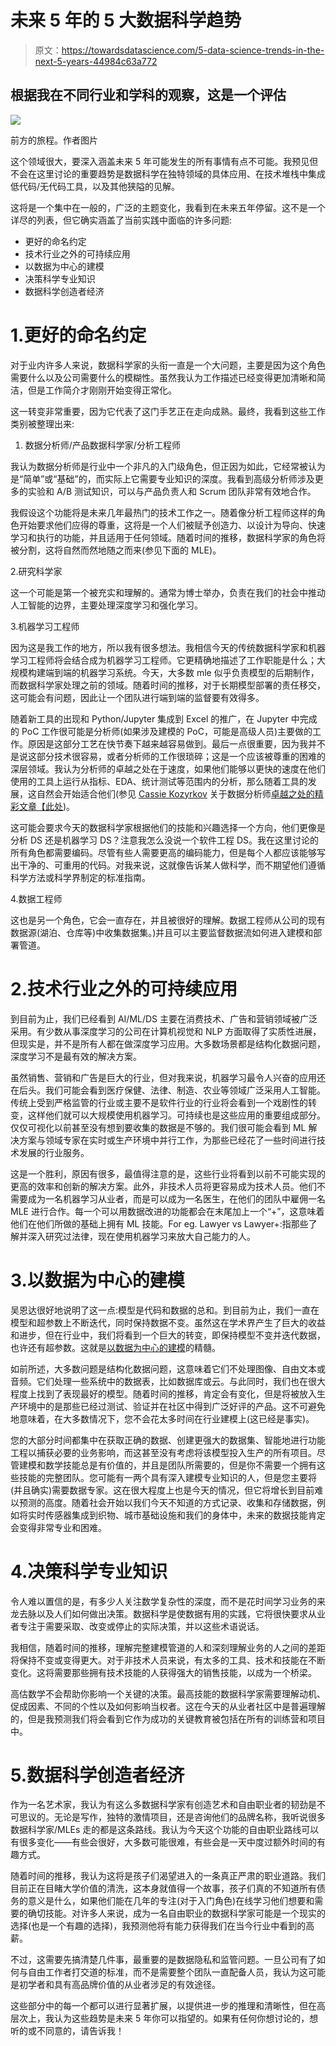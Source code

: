 # 未来 5 年的 5 大数据科学趋势

> 原文：<https://towardsdatascience.com/5-data-science-trends-in-the-next-5-years-44984c63a772>

## 根据我在不同行业和学科的观察，这是一个评估

![](img/109ff2c77de0fb36e4ae70e4de81ed4b.png)

前方的旅程。作者图片

这个领域很大，要深入涵盖未来 5 年可能发生的所有事情有点不可能。我预见但不会在这里讨论的重要趋势是数据科学在独特领域的具体应用、在技术堆栈中集成低代码/无代码工具，以及其他狭隘的见解。

这将是一个集中在一般的，广泛的主题变化，我看到在未来五年停留。这不是一个详尽的列表，但它确实涵盖了当前实践中面临的许多问题:

*   更好的命名约定
*   技术行业之外的可持续应用
*   以数据为中心的建模
*   决策科学专业知识
*   数据科学创造者经济

# 1.更好的命名约定

对于业内许多人来说，数据科学家的头衔一直是一个大问题，主要是因为这个角色需要什么以及公司需要什么的模糊性。虽然我认为工作描述已经变得更加清晰和简洁，但是工作简介才刚刚开始变得正常化。

这一转变非常重要，因为它代表了这门手艺正在走向成熟。最终，我看到这些工作类别被整理出来:

1.  数据分析师/产品数据科学家/分析工程师

我认为数据分析师是行业中一个非凡的入门级角色，但正因为如此，它经常被认为是“简单”或“基础”的，而实际上它需要专业知识的深度。我看到高级分析师涉及更多的实验和 A/B 测试知识，可以与产品负责人和 Scrum 团队非常有效地合作。

我假设这个功能将是未来几年最热门的技术工作之一。随着像分析工程师这样的角色开始要求他们应得的尊重，这将是一个人们被赋予创造力、以设计为导向、快速学习和执行的功能，并且适用于任何领域。随着时间的推移，数据科学家的角色将被分割，这将自然而然地随之而来(参见下面的 MLE)。

2.研究科学家

这一个可能是第一个被充实和理解的。通常为博士举办，负责在我们的社会中推动人工智能的边界，主要处理深度学习和强化学习。

3.机器学习工程师

因为这是我工作的地方，所以我有很多想法。我相信今天的传统数据科学家和机器学习工程师将会结合成为机器学习工程师。它更精确地描述了工作职能是什么；大规模构建端到端的机器学习系统。今天，大多数 mle 似乎负责模型的后期制作，而数据科学家处理之前的领域。随着时间的推移，对于长期模型部署的责任移交，这可能会有问题，因此让一个团队进行端到端的监督要有效得多。

随着新工具的出现和 Python/Jupyter 集成到 Excel 的推广，在 Jupyter 中完成的 PoC 工作很可能是分析师(如果涉及建模的 PoC，可能是高级人员)主要做的工作。原因是这部分工艺在快节奏下越来越容易做到。最后一点很重要，因为我并不是说这部分技术很容易，或者分析师的工作很琐碎；这是一个应该被尊重的困难的深层领域。我认为分析师的卓越之处在于速度，如果他们能够以更快的速度在他们使用的工具上运行从指标、EDA、统计测试等范围内的分析，那么随着工具的发展，这自然会开始适合他们(参见 [Cassie Kozyrkov](https://medium.com/u/2fccb851bb5e?source=post_page-----44984c63a772--------------------------------) 关于数据分析师[卓越之处的精彩文章【此处](/what-makes-a-data-analyst-excellent-17ee4651c6db))。

这可能会要求今天的数据科学家根据他们的技能和兴趣选择一个方向，他们更像是分析 DS 还是机器学习 DS？注意我怎么没说一个软件工程 DS。我在这里讨论的所有角色都需要编码。尽管有些人需要更高的编码能力，但是每个人都应该能够写出干净的、可重用的代码。对我来说，这就像告诉某人做科学，而不期望他们遵循科学方法或科学界制定的标准指南。

4.数据工程师

这也是另一个角色，它会一直存在，并且被很好的理解。数据工程师从公司的现有数据源(湖泊、仓库等)中收集数据集。)并且可以主要监督数据流如何进入建模和部署管道。

# 2.技术行业之外的可持续应用

到目前为止，我们已经看到 AI/ML/DS 主要在消费技术、广告和营销领域被广泛采用。有少数从事深度学习的公司在计算机视觉和 NLP 方面取得了实质性进展，但现实是，并不是所有人都在做深度学习应用。大多数场景都是结构化数据问题，深度学习不是最有效的解决方案。

虽然销售、营销和广告是巨大的行业，但对我来说，机器学习最令人兴奋的应用还在后头。我们可能会看到医疗保健、法律、制造、农业等领域广泛采用人工智能。传统上受到严格监管的行业或主要不是软件行业的行业将会看到一个戏剧性的转变，这样他们就可以大规模使用机器学习。可持续也是这些应用的重要组成部分。仅仅可视化以前甚至没有想到要收集的数据是不够的。我们很可能会看到 ML 解决方案与领域专家在实时或生产环境中并行工作，为那些已经花了一些时间进行技术发展的行业服务。

这是一个胜利，原因有很多，最值得注意的是，这些行业将看到以前不可能实现的更高的效率和创新的解决方案。此外，非技术人员将更容易成为技术人员。他们不需要成为一名机器学习从业者，而是可以成为一名医生，在他们的团队中雇佣一名 MLE 进行合作。每一个可以用数据改进的功能都会在末尾加上一个“+”，这意味着他们在他们所做的基础上拥有 ML 技能。For eg. Lawyer vs Lawyer+:指那些了解并深入研究过法律，现在使用机器学习来放大自己能力的人。

# 3.以数据为中心的建模

吴恩达很好地说明了这一点:模型是代码和数据的总和。到目前为止，我们一直在模型和超参数上不断迭代，同时保持数据不变。虽然这在学术界产生了巨大的收益和进步，但在行业中，我们将看到一个巨大的转变，即保持模型不变并迭代数据，也许还有超参数。这就是[以数据为中心的建模](https://www.deeplearning.ai/wp-content/uploads/2021/06/MLOps-From-Model-centric-to-Data-centric-AI.pdf)的精髓。

如前所述，大多数问题是结构化数据问题，这意味着它们不处理图像、自由文本或音频。它们处理一些系统中的数据表，比如数据库或云。与此同时，我们也在很大程度上找到了表现最好的模型。随着时间的推移，肯定会有变化，但是将被放入生产环境中的是那些已经过测试、验证并在社区中得到广泛好评的产品。这不可避免地意味着，在大多数情况下，您不会花太多时间在行业建模上(这已经是事实)。

您的大部分时间都集中在获取正确的数据、创建更强大的数据集、智能地进行功能工程以捕获必要的业务影响，而这甚至没有考虑将该模型投入生产的所有项目。尽管建模和数学技能总是有价值的，并且是团队所需要的，但是你不需要一个拥有这些技能的完整团队。您可能有一两个具有深入建模专业知识的人，但是您主要将(并且确实)需要数据专家。这在很大程度上也是今天的情况，但它将增长到目前难以预测的高度。随着社会开始以我们今天不知道的方式记录、收集和存储数据，例如将实时传感器集成到织物、城市基础设施和我们的身体中，未来的数据技能肯定会变得非常专业和困难。

# 4.决策科学专业知识

令人难以置信的是，有多少人关注数学复杂性的深度，而不是花时间学习业务的来龙去脉以及人们如何做出决策。数据科学是使数据有用的实践，它将很快要求从业者专注于需要采取、改变或停止的实际决策，并以这些术语说话。

我相信，随着时间的推移，理解完整建模管道的人和深刻理解业务的人之间的差距将保持不变或变得更大。对于非技术人员来说，有太多的工具、技术和技能在不断变化。这将需要那些拥有技术技能的人获得强大的销售技能，以成为一个桥梁。

高估数学不会帮助你影响一个关键的决策。最高技能的数据科学家需要理解动机、促成因素、不同的个性以及如何影响当权者。这在今天的从业者社区中是普遍理解的，但是我预测我们将会看到它作为成功的关键教育被包括在所有的训练营和项目中。

# 5.数据科学创造者经济

作为一名艺术家，我认为有这么多数据科学家有创造艺术和自由职业者的韧劲是不可思议的。无论是写作，独特的激情项目，还是咨询他们的品牌名称，我听说很多数据科学家/MLEs 走的都是这条路线。我认为今天这个功能的自由职业路线可以有很多变化——有些会很好，大多数可能很难，有些会是一天中度过额外时间的有趣方式。

随着时间的推移，我认为这将是孩子们渴望进入的一条真正严肃的职业道路。我们目前正在目睹大学价值的清洗，这本身就值得一个故事，孩子们真的不知道所有债务的意义是什么，如果他们能在几年的专注(对于入门角色)在线学习他们想要和需要的确切技能。对许多人来说，成为一名自由职业的数据科学家可能是一个现实的选择(也是一个有趣的选择)，我预测他将有能力获得我们在当今行业中看到的高薪。

不过，这需要先搞清楚几件事，最重要的是数据隐私和监管问题。一旦公司有了如何与自由工作者打交道的标准，而不是需要整个团队一直配备人员，我认为这可能是初学者和具有高品牌价值的从业者涉足的有效途径。

这些部分中的每一个都可以进行显著扩展，以提供进一步的推理和清晰性，但在高层次上，我认为这些趋势是未来 5 年你可以指望的。如果有任何你想讨论的，想听的或不同意的，请告诉我！